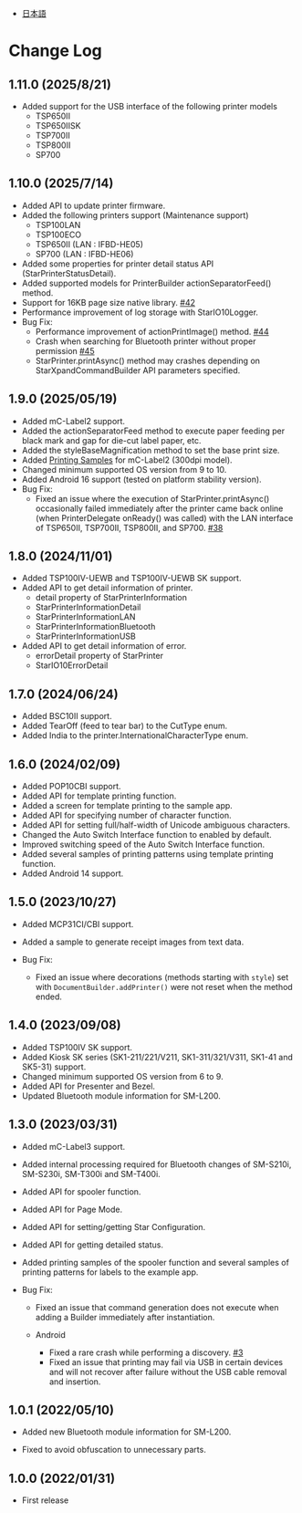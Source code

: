 - [日本語](docs/CHANGELOG_JP.md)

# Change Log

## 1.11.0 (2025/8/21)

* Added support for the USB interface of the following printer models
  * TSP650II
  * TSP650IISK
  * TSP700II
  * TSP800II
  * SP700

## 1.10.0 (2025/7/14)

* Added API to update printer firmware.
* Added the following printers support (Maintenance support)
  * TSP100LAN
  * TSP100ECO
  * TSP650II (LAN : IFBD-HE05)
  * SP700 (LAN : IFBD-HE06)
* Added some properties for printer detail status API (StarPrinterStatusDetail).
* Added supported models for PrinterBuilder actionSeparatorFeed() method.
* Support for 16KB page size native library. [#42](https://github.com/star-micronics/StarXpand-SDK-Android/issues/42)
* Performance improvement of log storage with StarIO10Logger.
* Bug Fix:
  * Performance improvement of actionPrintImage() method. [#44](https://github.com/star-micronics/StarXpand-SDK-Android/issues/44)
  * Crash when searching for Bluetooth printer without proper permission [#45](https://github.com/star-micronics/StarXpand-SDK-Android/issues/45)
  * StarPrinter.printAsync() method may crashes depending on StarXpandCommandBuilder API parameters specified.

## 1.9.0 (2025/05/19)

* Added mC-Label2 support.
* Added the actionSeparatorFeed method to execute paper feeding per black mark and gap for die-cut label paper, etc.
* Added the styleBaseMagnification method to set the base print size.
* Added [Printing Samples](app/src/main/java/com/starmicronics/starxpandsdk/printingsamples/README.md) for mC-Label2 (300dpi model).
* Changed minimum supported OS version from 9 to 10.
* Added Android 16 support (tested on platform stability version).
* Bug Fix:
  * Fixed an issue where the execution of StarPrinter.printAsync() occasionally failed immediately after the printer came back online (when PrinterDelegate onReady() was called) with the LAN interface of TSP650II, TSP700II, TSP800II, and SP700. [#38](https://github.com/star-micronics/StarXpand-SDK-Android/issues/38)

## 1.8.0 (2024/11/01)

* Added TSP100IV-UEWB and TSP100IV-UEWB SK support.
* Added API to get detail information of printer.
  * detail property of StarPrinterInformation
  * StarPrinterInformationDetail
  * StarPrinterInformationLAN
  * StarPrinterInformationBluetooth
  * StarPrinterInformationUSB
* Added API to get detail information of error.
  * errorDetail property of StarPrinter
  * StarIO10ErrorDetail

## 1.7.0 (2024/06/24)

* Added BSC10II support.
* Added TearOff (feed to tear bar) to the CutType enum.
* Added India to the printer.InternationalCharacterType enum.

## 1.6.0 (2024/02/09)

* Added POP10CBI support.
* Added API for template printing function.
* Added a screen for template printing to the sample app.
* Added API for specifying number of character function.
* Added API for setting full/half-width of Unicode ambiguous characters.
* Changed the Auto Switch Interface function to enabled by default.
* Improved switching speed of the Auto Switch Interface function.
* Added several samples of printing patterns using template printing function.
* Added Android 14 support.

## 1.5.0 (2023/10/27)

* Added MCP31CI/CBI support.
* Added a sample to generate receipt images from text data.

* Bug Fix:
  * Fixed an issue where decorations (methods starting with `style`) set with `DocumentBuilder.addPrinter()` were not reset when the method ended.

## 1.4.0 (2023/09/08)

* Added TSP100IV SK support.
* Added Kiosk SK series (SK1-211/221/V211, SK1-311/321/V311, SK1-41 and SK5-31) support.
* Changed minimum supported OS version from 6 to 9.
* Added API for Presenter and Bezel.
* Updated Bluetooth module information for SM-L200.

## 1.3.0 (2023/03/31)

* Added mC-Label3 support.
* Added internal processing required for Bluetooth changes of SM-S210i, SM-S230i, SM-T300i and SM-T400i.
* Added API for spooler function.
* Added API for Page Mode.
* Added API for setting/getting Star Configuration.
* Added API for getting detailed status.
* Added printing samples of the spooler function and several samples of printing patterns for labels to the example app.

* Bug Fix:
  * Fixed an issue that command generation does not execute when adding a Builder immediately after instantiation.

  * Android
    * Fixed a rare crash while performing a discovery. [#3](https://github.com/star-micronics/StarXpand-SDK-Android/issues/3)
    * Fixed an issue that printing may fail via USB in certain devices and will not recover after failure without the USB cable removal and insertion.

## 1.0.1 (2022/05/10)

* Added new Bluetooth module information for SM-L200.

* Fixed to avoid obfuscation to unnecessary parts.

## 1.0.0 (2022/01/31)

* First release
